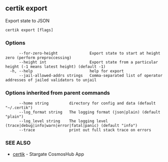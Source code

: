 ## certik export

Export state to JSON

```
certik export [flags]
```

### Options

```
      --for-zero-height              Export state to start at height zero (perform preproccessing)
      --height int                   Export state from a particular height (-1 means latest height) (default -1)
  -h, --help                         help for export
      --jail-allowed-addrs strings   Comma-separated list of operator addresses of jailed validators to unjail
```

### Options inherited from parent commands

```
      --home string         directory for config and data (default "~/.certik")
      --log_format string   The logging format (json|plain) (default "plain")
      --log_level string    The logging level (trace|debug|info|warn|error|fatal|panic) (default "info")
      --trace               print out full stack trace on errors
```

### SEE ALSO

* [certik](certik.md)	 - Stargate CosmosHub App


